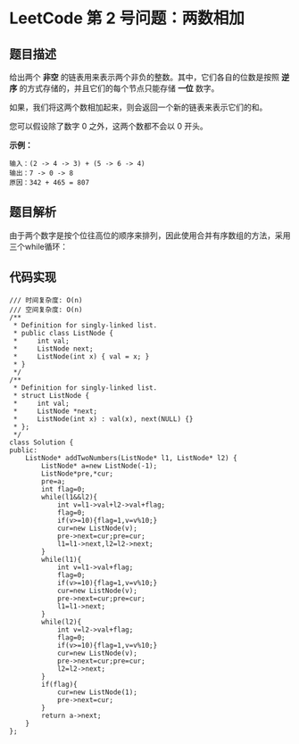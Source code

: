 # LeetCode 第 2 号问题：两数相加

## 题目描述

给出两个 **非空** 的链表用来表示两个非负的整数。其中，它们各自的位数是按照 **逆序** 的方式存储的，并且它们的每个节点只能存储 **一位** 数字。

如果，我们将这两个数相加起来，则会返回一个新的链表来表示它们的和。

您可以假设除了数字 0 之外，这两个数都不会以 0 开头。

**示例：**

```
输入：(2 -> 4 -> 3) + (5 -> 6 -> 4)
输出：7 -> 0 -> 8
原因：342 + 465 = 807
```

## 题目解析

由于两个数字是按个位往高位的顺序来排列，因此使用合并有序数组的方法，采用三个while循环：

## 代码实现

```
/// 时间复杂度: O(n)
/// 空间复杂度: O(n)
/**
 * Definition for singly-linked list.
 * public class ListNode {
 *     int val;
 *     ListNode next;
 *     ListNode(int x) { val = x; }
 * }
 */
/**
 * Definition for singly-linked list.
 * struct ListNode {
 *     int val;
 *     ListNode *next;
 *     ListNode(int x) : val(x), next(NULL) {}
 * };
 */
class Solution {
public:
    ListNode* addTwoNumbers(ListNode* l1, ListNode* l2) {
        ListNode* a=new ListNode(-1);
        ListNode*pre,*cur;
        pre=a;
        int flag=0;
        while(l1&&l2){
            int v=l1->val+l2->val+flag;
            flag=0;
            if(v>=10){flag=1,v=v%10;}
            cur=new ListNode(v);
            pre->next=cur;pre=cur;
            l1=l1->next,l2=l2->next;
        }
        while(l1){
            int v=l1->val+flag;
            flag=0;
            if(v>=10){flag=1,v=v%10;}
            cur=new ListNode(v);
            pre->next=cur;pre=cur;
            l1=l1->next;
        }
        while(l2){
            int v=l2->val+flag;
            flag=0;
            if(v>=10){flag=1,v=v%10;}
            cur=new ListNode(v);
            pre->next=cur;pre=cur;
            l2=l2->next;
        }
        if(flag){
            cur=new ListNode(1);
            pre->next=cur;
        }
        return a->next;
    }
};

```